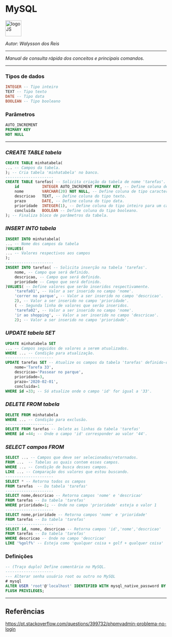 # **MySQL**
<div>
<img src="https://logodownload.org/wp-content/uploads/2016/10/mysql-logo-1.png" alt="logoJS" width="50px"/> 
</div>

*Autor: Walysson dos Reis*

----------------------------------------------
*Manual de consulta rápida dos conceitos e principais comandos.*  

---------------------
### Tipos de dados
~~~SQL
INTEGER -- Tipo inteiro
TEXT -- Tipo texto
DATE -- Tipo data
BOOLEAN -- Tipo booleano
~~~
### Parâmetros
~~~SQL
AUTO_INCREMENT
PRIMARY KEY
NOT NULL
~~~
---------------------
### *CREATE TABLE tabela*
~~~SQL
CREATE TABLE minhatabela(
... -- Campos da tabela.
); -- Cria tabela 'minhatabela' no banco. 
---------------------
CREATE TABLE tarefas( -- Solicita criação da tabela de nome 'tarefas'.
    id          INTEGER AUTO_INCREMENT PRIMARY KEY, -- Define coluna de inteiros de chave primária com autoincremento.
    nome        VARCHAR(20) NOT NULL, -- Define coluna de tipo caractere de tamanho max 20; Campo não pode ser nulo.
    descricao   TEXT, -- Define coluna do tipo texto.
    prazo       DATE, -- Define coluna do tipo data.
    prioridade  INTEGER(1), -- Define coluna do tipo inteiro para um caractere/digito.
    concluida   BOOLEAN -- Define coluna do tipo booleano.
); -- Finaliza bloco de parâmetros da tabela.
~~~
### *INSERT INTO tabela*
~~~SQL
INSERT INTO minhatabela(
... -- Nome dos campos da tabela
)VALUES(
... -- Valores respectivos aos campos
);
---------------------
INSERT INTO tarefas( -- Solicita inserção na tabela 'tarefas'.
    nome, -- Campo que será definido.
    descricao, -- Campo que será definido.
    prioridade -- Campo que será definido.
)VALUES( -- Define valores que serão inseridos respectivamente.
    'tarefa01', -- Valor a ser inserido no campo 'nome'.
    'correr no parque', -- Valor a ser inserido no campo 'descricao'.
    2), -- Valor a ser inserido no campo 'prioridade'.
    ( -- Segunda linha de valores que serão inseridos.
    'tarefa02', -- Valor a ser inserido no campo 'nome'.
    'ir ao shopping', -- Valor a ser inserido no campo 'descricao'.
    2); -- Valor a ser inserido no campo 'prioridade'.

~~~
### *UPDATE tabela SET*
~~~SQL
UPDATE minhatabela SET
... -- Campos seguidos de valores a serem atualizados.
WHERE ... -- Condição para atualização.
---------------------
UPDATE tarefas SET -- Atualize os campos da tabela 'tarefas' definido-os como:
    nome='Tarefa 33', 
    descricao='Passear no parque',
    prioridade=3,
    prazo='2020-02-01',
    concluida=1
WHERE id =33; -- Só atualize onde o campo 'id' for igual a '33'.
~~~~
### *DELETE FROM tabela*
~~~SQL
DELETE FROM minhatabela
WHERE ... -- Condição para exclusão.
---------------------
DELETE FROM tarefas -- Delete as linhas da tabela 'tarefas'
WHERE id =44; -- Onde o campo 'id' corresponder ao valor '44'.
~~~~
### *SELECT campos FROM*
~~~SQL
SELECT ... -- Campos que deve ser selecionados/retornados.
FROM ...  -- Tabelas as quais contem esses campos.
WHERE ... -- Condição de busca desses campos.
LIKE ... -- Comparação dos valores que estou buscando.
---------------------
SELECT * -- Retorna todos os campos
FROM tarefas  -- Da tabela 'tarefas'
---------------------
SELECT nome,descricao -- Retorna campos 'nome' e 'descricao'
FROM tarefas -- Da tabela 'tarefas'
WHERE prioridade=1; -- Onde no campo 'prioridade' esteja o valor 1
---------------------
SELECT nome,prioridade -- Retorna campos 'nome' e 'prioridade'
FROM tarefas -- Da tabela 'tarefas'
---------------------
SELECT id, nome, descricao -- Retorna campos 'id','nome','descricao'
FROM tarefas -- Da tabela 'tarefas'
WHERE descricao -- Onde no campo 'descricao'
LIKE '%golf%' -- Esteja como 'qualquer coisa + golf + qualquer coisa'
~~~~
### Definições
~~~SQL
-- (Traço duplo) Define comentário no MySQL.
---------------------
--- Alterar senha usuário root ou outro no MySQL
# mysql
ALTER USER 'root'@'localhost' IDENTIFIED WITH mysql_native_password BY 'digitesuasenha';
FLUSH PRIVILEGES;
~~~
--------
## Referências  
https://pt.stackoverflow.com/questions/399732/phpmyadmin-problema-no-login  

